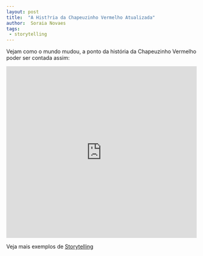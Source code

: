 ```yaml
---
layout: post
title:  "A Hist?ria da Chapeuzinho Vermelho Atualizada"
author:  Soraia Novaes
tags: 
 - storytelling
---
```


Vejam como o mundo mudou, a ponto da história da Chapeuzinho Vermelho poder ser contada assim:

<iframe 
  width="100%" 
  height="455" 
  src="http://www.youtube.com/embed/-LF5M9nlFQs" 
  frameborder="0" 
  allowfullscreen>
</iframe>

Veja mais exemplos de [Storytelling](uma-aula-de-storytelling)

